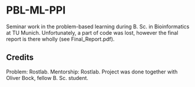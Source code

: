 # PBL-ML-PPI

Seminar work in the problem-based learning during B. Sc. in Bioinformatics at TU Munich. 
Unfortunately, a part of code was lost, however the final report is there wholly (see Final_Report.pdf).

## Credits
Problem: Rostlab. Mentorship: Rostlab. Project was done together with Oliver Bock, fellow B. Sc. student.